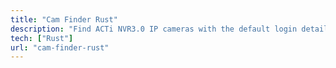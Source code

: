```yaml
---
title: "Cam Finder Rust"
description: "Find ACTi NVR3.0 IP cameras with the default login details (admin / 123456) "
tech: ["Rust"]
url: "cam-finder-rust"
---
```

